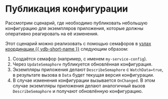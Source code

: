 # Публикация конфигурации

Рассмотрим сценарий, где необходимо публиковать небольшую конфигурацию для экземпляров приложения, которые должны оперативно реагировать на её изменения.

Этот сценарий можно реализовать с помощью семафоров в [узлах координации {{ ydb-short-name }}](../../reference/ydb-sdk/coordination.md) следующим образом:

1. Создаётся семафор (например, с именем `my-service-config`).
1. Через `UpdateSemaphore` публикуется обновлённая конфигурация.
1. Экземпляры приложения делают `DescribeSemaphore` с `WatchData=true`, в результате вызова в `Data` будет текущая версия конфигурации.
1. В случае изменения конфигурации вызывается `OnChanged`. В этом случае экземпляры приложения делают аналогичный вызов `DescribeSemaphore` и получают обновлённую конфигурацию.
